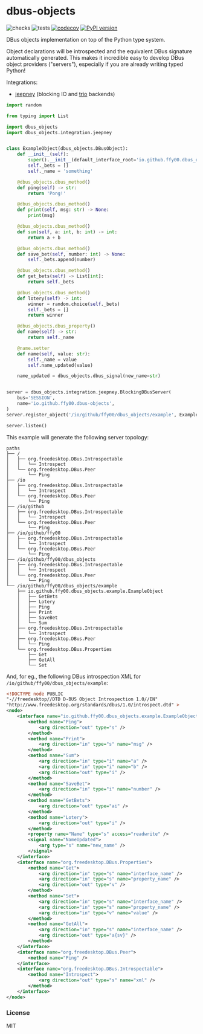 # dbus-objects

![checks](https://github.com/FFY00/dbus-objects/workflows/checks/badge.svg)
![tests](https://github.com/FFY00/dbus-objects/workflows/tests/badge.svg)
[![codecov](https://codecov.io/gh/FFY00/dbus-objects/branch/master/graph/badge.svg)](https://codecov.io/gh/FFY00/dbus-objects)
[![PyPI version](https://badge.fury.io/py/dbus-objects.svg)](https://pypi.org/project/dbus-objects/)

DBus objects implementation on top of the Python type system.

Object declarations will be introspected and the equivalent DBus signature
automatically generated. This makes it incredible easy to develop DBus object
providers ("servers"), especially if you are already writing typed Python!

Integrations:
  - [jeepney](https://gitlab.com/takluyver/jeepney) (blocking IO and [trio](https://github.com/python-trio/trio) backends)

```python
import random

from typing import List

import dbus_objects
import dbus_objects.integration.jeepney


class ExampleObject(dbus_objects.DBusObject):
    def __init__(self):
        super().__init__(default_interface_root='io.github.ffy00.dbus_objects.example')
        self._bets = []
        self._name = 'something'

    @dbus_objects.dbus_method()
    def ping(self) -> str:
        return 'Pong!'

    @dbus_objects.dbus_method()
    def print(self, msg: str) -> None:
        print(msg)

    @dbus_objects.dbus_method()
    def sum(self, a: int, b: int) -> int:
        return a + b

    @dbus_objects.dbus_method()
    def save_bet(self, number: int) -> None:
        self._bets.append(number)

    @dbus_objects.dbus_method()
    def get_bets(self) -> List[int]:
        return self._bets

    @dbus_objects.dbus_method()
    def lotery(self) -> int:
        winner = random.choice(self._bets)
        self._bets = []
        return winner

    @dbus_objects.dbus_property()
    def name(self) -> str:
        return self._name

    @name.setter
    def name(self, value: str):
        self._name = value
        self.name_updated(value)

    name_updated = dbus_objects.dbus_signal(new_name=str)


server = dbus_objects.integration.jeepney.BlockingDBusServer(
    bus='SESSION',
    name='io.github.ffy00.dbus-objects',
)
server.register_object('/io/github/ffy00/dbus_objects/example', ExampleObject())

server.listen()
```

This example will generate the following server topology:
```
paths
├── /
│   ├── org.freedesktop.DBus.Introspectable
│   │   └── Introspect
│   └── org.freedesktop.DBus.Peer
│       └── Ping
├── /io
│   ├── org.freedesktop.DBus.Introspectable
│   │   └── Introspect
│   └── org.freedesktop.DBus.Peer
│       └── Ping
├── /io/github
│   ├── org.freedesktop.DBus.Introspectable
│   │   └── Introspect
│   └── org.freedesktop.DBus.Peer
│       └── Ping
├── /io/github/ffy00
│   ├── org.freedesktop.DBus.Introspectable
│   │   └── Introspect
│   └── org.freedesktop.DBus.Peer
│       └── Ping
├── /io/github/ffy00/dbus_objects
│   ├── org.freedesktop.DBus.Introspectable
│   │   └── Introspect
│   └── org.freedesktop.DBus.Peer
│       └── Ping
└── /io/github/ffy00/dbus_objects/example
    ├── io.github.ffy00.dbus_objects.example.ExampleObject
    │   ├── GetBets
    │   ├── Lotery
    │   ├── Ping
    │   ├── Print
    │   ├── SaveBet
    │   └── Sum
    ├── org.freedesktop.DBus.Introspectable
    │   └── Introspect
    ├── org.freedesktop.DBus.Peer
    │   └── Ping
    └── org.freedesktop.DBus.Properties
        ├── Get
        ├── GetAll
        └── Set
```

And, for eg., the following DBus introspection XML for `/io/github/ffy00/dbus_objects/example`:
```xml
<!DOCTYPE node PUBLIC
"-//freedesktop//DTD D-BUS Object Introspection 1.0//EN"
"http://www.freedesktop.org/standards/dbus/1.0/introspect.dtd" >
<node>
	<interface name="io.github.ffy00.dbus_objects.example.ExampleObject">
		<method name="Ping">
			<arg direction="out" type="s" />
		</method>
		<method name="Print">
			<arg direction="in" type="s" name="msg" />
		</method>
		<method name="Sum">
			<arg direction="in" type="i" name="a" />
			<arg direction="in" type="i" name="b" />
			<arg direction="out" type="i" />
		</method>
		<method name="SaveBet">
			<arg direction="in" type="i" name="number" />
		</method>
		<method name="GetBets">
			<arg direction="out" type="ai" />
		</method>
		<method name="Lotery">
			<arg direction="out" type="i" />
		</method>
		<property name="Name" type="s" access="readwrite" />
		<signal name="NameUpdated">
			<arg type="s" name="new_name" />
		</signal>
	</interface>
	<interface name="org.freedesktop.DBus.Properties">
		<method name="Get">
			<arg direction="in" type="s" name="interface_name" />
			<arg direction="in" type="s" name="property_name" />
			<arg direction="out" type="v" />
		</method>
		<method name="Set">
			<arg direction="in" type="s" name="interface_name" />
			<arg direction="in" type="s" name="property_name" />
			<arg direction="in" type="v" name="value" />
		</method>
		<method name="GetAll">
			<arg direction="in" type="s" name="interface_name" />
			<arg direction="out" type="a{sv}" />
		</method>
	</interface>
	<interface name="org.freedesktop.DBus.Peer">
		<method name="Ping" />
	</interface>
	<interface name="org.freedesktop.DBus.Introspectable">
		<method name="Introspect">
			<arg direction="out" type="s" name="xml" />
		</method>
	</interface>
</node>
```


### License

MIT
